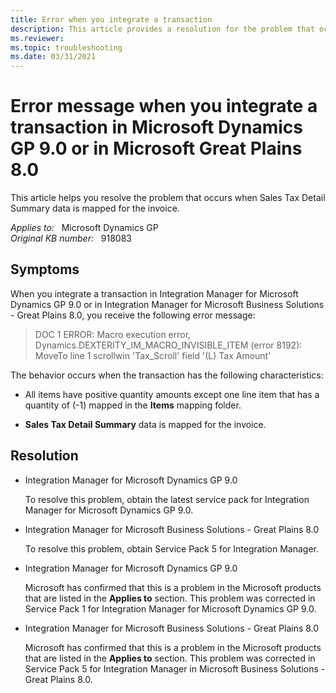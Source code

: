 ```yaml
---
title: Error when you integrate a transaction
description: This article provides a resolution for the problem that occurs when Sales Tax Detail Summary data is mapped for the invoice.
ms.reviewer: 
ms.topic: troubleshooting
ms.date: 03/31/2021
---
```

# Error message when you integrate a transaction in Microsoft Dynamics GP 9.0 or in Microsoft Great Plains 8.0

This article helps you resolve the problem that occurs when Sales Tax Detail Summary data is mapped for the invoice.

_Applies to:_ &nbsp; Microsoft Dynamics GP  
_Original KB number:_ &nbsp; 918083

## Symptoms

When you integrate a transaction in Integration Manager for Microsoft Dynamics GP 9.0 or in Integration Manager for Microsoft Business Solutions - Great Plains 8.0, you receive the following error message:

> DOC 1 ERROR: Macro execution error, Dynamics.DEXTERITY_IM_MACRO_INVISIBLE_ITEM (error 8192): MoveTo line 1 scrollwin 'Tax_Scroll' field '(L) Tax Amount'

The behavior occurs when the transaction has the following characteristics:

- All items have positive quantity amounts except one line item that has a quantity of (-1) mapped in the **Items** mapping folder.

- **Sales Tax Detail Summary** data is mapped for the invoice.

## Resolution

- Integration Manager for Microsoft Dynamics GP 9.0

  To resolve this problem, obtain the latest service pack for Integration Manager for Microsoft Dynamics GP 9.0.

- Integration Manager for Microsoft Business Solutions - Great Plains 8.0

  To resolve this problem, obtain Service Pack 5 for Integration Manager.

- Integration Manager for Microsoft Dynamics GP 9.0

  Microsoft has confirmed that this is a problem in the Microsoft products that are listed in the **Applies to** section. This problem was corrected in Service Pack 1 for Integration Manager for Microsoft Dynamics GP 9.0.  

- Integration Manager for Microsoft Business Solutions - Great Plains 8.0

  Microsoft has confirmed that this is a problem in the Microsoft products that are listed in the **Applies to** section. This problem was corrected in Service Pack 5 for Integration Manager in Microsoft Business Solutions - Great Plains 8.0.
